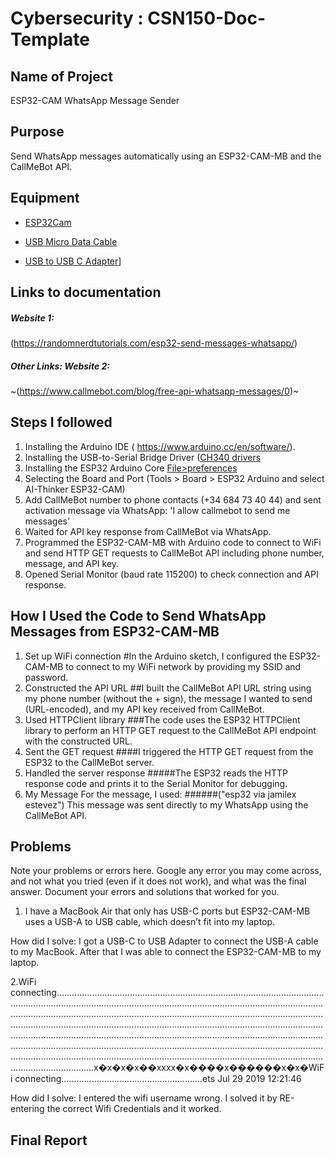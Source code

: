 # Cybersecurity : CSN150-Doc-Template

## Name of Project
ESP32-CAM WhatsApp Message Sender

## Purpose
Send WhatsApp messages automatically using an ESP32-CAM-MB and the CallMeBot API.

## Equipment
* [ESP32Cam](https://www.amazon.com/Aideepen-ESP32-CAM-Bluetooth-ESP32-CAM-MB-Arduino/dp/B08P2578LV/ref=sr_1_3?crid=4FY0ECFW0ZX7&keywords=ESP32+Cam&qid=1678902050&sprefix=esp32+cam%2Caps%2C240&sr=8-3)

* [USB Micro Data Cable](https://www.amazon.com/AmazonBasics-Male-Micro-Cable-Black/dp/B0711PVX6Z/ref=sr_1_1_sspa?keywords=micro+usb+data+cable&qid=1678902214&sprefix=Micro+USB+data+%2Caps%2C89&sr=8-1-spons&psc=1&spLa=ZW5jcnlwdGVkUXVhbGlmaWVyPUFaU0NaUVZHU1RFUlAmZW5jcnlwdGVkSWQ9QTA3NTA4MDVFVERCS01HVlgxM1YmZW5jcnlwdGVkQWRJZD1BMDE4NTE1NTIwWUdONkdWSzU1M1Amd2lkZ2V0TmFtZT1zcF9hdGYmYWN0aW9uPWNsaWNrUmVkaXJlY3QmZG9Ob3RMb2dDbGljaz10cnVl)
* [USB to USB C Adapter](https://a.co/d/0KY9rxd)]

## Links to documentation

##### Website 1: 
(https://randomnerdtutorials.com/esp32-send-messages-whatsapp/)

##### Other Links: Website 2:
~(https://www.callmebot.com/blog/free-api-whatsapp-messages/0)~
 

## Steps I followed
1. Installing the Arduino IDE ( https://www.arduino.cc/en/software/). 
2. Installing the USB-to-Serial Bridge Driver ([CH340 drivers](https://www.wch-ic.com/downloads/CH341SER_ZIP.html)
3. Installing the ESP32 Arduino Core [File>preferences](https://raw.githubusercontent.com/espressif/arduino-esp32/gh-pages/package_esp32_index.json)
4. Selecting the Board and Port (Tools > Board > ESP32 Arduino and select AI-Thinker ESP32-CAM)
5. Add CallMeBot number to phone contacts (+34 684 73 40 44) and sent activation message via WhatsApp:
'I allow callmebot to send me messages'
6. Waited for API key response from CallMeBot via WhatsApp.
7. Programmed the ESP32-CAM-MB with Arduino code to connect to WiFi and send HTTP GET requests to CallMeBot API including phone number, message, and API key.
8. Opened Serial Monitor (baud rate 115200) to check connection and API response.

## How I Used the Code to Send WhatsApp Messages from ESP32-CAM-MB
1. Set up WiFi connection
   #In the Arduino sketch, I configured the ESP32-CAM-MB to connect to my WiFi network by providing my SSID and password.
2. Constructed the API URL
##I built the CallMeBot API URL string using my phone number (without the + sign), the message I wanted to send (URL-encoded), and my API key received from CallMeBot.
3. Used HTTPClient library
###The code uses the ESP32 HTTPClient library to perform an HTTP GET request to the CallMeBot API endpoint with the constructed URL.
4. Sent the GET request
####I triggered the HTTP GET request from the ESP32 to the CallMeBot server.
5. Handled the server response
#####The ESP32 reads the HTTP response code and prints it to the Serial Monitor for debugging.
6. My Message 
For the message, I used:
 ######("esp32 via jamilex estevez") This message was sent directly to my WhatsApp using the CallMeBot API.


## Problems
Note your problems or errors here.  Google any error you may come across, and not what you tried (even if it does not work), and what was the final answer. Document your errors and solutions that worked for you.  

1. I have a MacBook Air that only has USB-C ports but ESP32-CAM-MB uses a USB-A to USB cable, which doesn’t fit into my laptop.

How did I solve: I got a USB-C to USB Adapter to connect the USB-A cable to my MacBook. After that I was able to connect the ESP32-CAM-MB to my laptop.

2.WiFi connecting...................................................................................................................................................................................................................................................................................................................................................................................................................................................................................................................................................................................................................................................................................................................................................................................................................................................................................................................x�x�x�x��xxxx�x����x������x�x�WiFi connecting........................................................ets Jul 29 2019 12:21:46


 How did I solve:  I entered the wifi username wrong. I solved it by RE-entering the correct Wifi Credentials and it worked.



## Final Report
